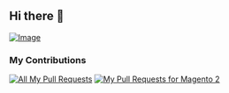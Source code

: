## Hi there 👋

[![Image](https://github.com/user-attachments/assets/4b175a61-8186-4695-b404-26091c6fcb82)](https://www.amadeco.fr)

### My Contributions

[![All My Pull Requests](https://img.shields.io/badge/GitHub-My%20PRs-brightgreen?logo=github)](https://github.com/pulls?q=is%3Apr+author%3Aiparmentier)
[![My Pull Requests for Magento 2](https://img.shields.io/badge/Magento%202-My%20PRs-brightgreen.svg)](https://github.com/magento/magento2/pulls?q=is%3Apr+author%3Aiparmentier)
